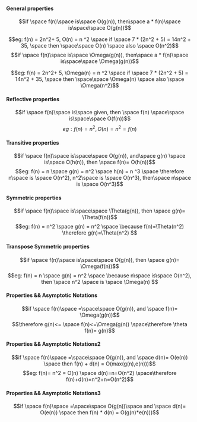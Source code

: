 #### General properties
$$if \space f(n)\space is\space  O(g(n)), then\space a * f(n)\space is\space\space O(g(n))$$

$$eg: f(n) = 2n^2+ 5, O(n) = n ^2 \space if \space 7 * (2n^2 + 5) = 14n^2 + 35, \space then \space\space O(n) \space also \space O(n^2)$$
$$if \space f(n)\space is\space  \Omega(g(n)), then\space a * f(n)\space is\space\space \Omega(g(n))$$

$$eg: f(n) = 2n^2+ 5, \Omega(n) = n ^2 \space if \space 7 * (2n^2 + 5) = 14n^2 + 35, \space then \space\space \Omega(n) \space also \space \Omega(n^2)$$

#### Reflective properties
$$if \space f(n)\space is\space given, then \space f(n) \space\space is\space\space O(f(n))$$
$$eg: f(n) = n^2, O(n) = n ^2 = f(n)$$
#### Transitive properties
$$if \space f(n)\space is\space\space O(g(n)), and\space g(n) \space is\space O(h(n)),  then \space f(n)= O(h(n))$$
$$eg: f(n) = n \space g(n) = n^2 \space h(n) = n ^3 \space \therefore n\space is \space O(n^2), n^2\space is \space O(n^3), then\space n\space is \space O(n^3)$$
#### Symmetric properties
$$if \space f(n)\space is\space\space \Theta(g(n)), then \space g(n)= \Theta(f(n))$$
$$eg: f(n) = n^2 \space g(n) = n^2 \space \because f(n)=\Theta(n^2) \therefore g(n)=\Theta(n^2) $$
#### Transpose Symmetric properties
$$if \space f(n)\space is\space\space O(g(n)), then \space g(n)= \Omega(f(n))$$
$$eg: f(n) = n \space g(n) = n^2 \space \because n\space is\space O(n^2), then \space n^2 \space is \space \Omega(n) $$
#### Properties && Asymptotic Notations
$$if \space f(n)\space =\space\space O(g(n)), and \space f(n)= \Omega(g(n))$$
$$\therefore g(n)<= \space f(n)<=\Omega(g(n)) \space\therefore \theta f(n)= g(n)$$
#### Properties && Asymptotic Notations2
$$if \space f(n)\space =\space\space O(g(n)), and \space d(n)= O(e(n)) \space then f(n) + d(n) = O(max(g(n),e(n)))$$
$$eg: f(n)= n^2 = O(n) \space d(n)=n=O(n^2) \space\therefore f(n)+d(n)=n^2+n=O(n^2)$$
#### Properties && Asymptotic Notations3
$$if \space f(n)\space =\space\space O(g(n))\space and \space d(n)= O(e(n)) \space then f(n) * d(n) = O(g(n)*e(n)))$$

